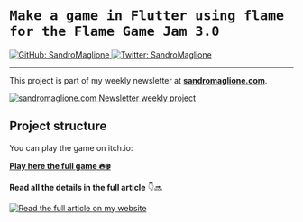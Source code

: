 # `Make a game in Flutter using flame for the Flame Game Jam 3.0`
<p>
  <a href="https://github.com/SandroMaglione">
    <img alt="GitHub: SandroMaglione" src="https://img.shields.io/github/followers/SandroMaglione?label=Follow&style=social" target="_blank" />
  </a>
  <a href="https://twitter.com/SandroMaglione">
    <img alt="Twitter: SandroMaglione" src="https://img.shields.io/twitter/follow/SandroMaglione.svg?style=social" target="_blank" />
  </a>
</p>

***

This project is part of my weekly newsletter at [**sandromaglione.com**](https://www.sandromaglione.com/newsletter?ref=Github&utm_medium=newsletter_project&utm_term=flutter&utm_term=games).


<a href="https://www.sandromaglione.com/newsletter?ref=Github&utm_medium=newsletter_project&utm_term=flutter&utm_term=games">
    <img alt="sandromaglione.com Newsletter weekly project" src="https://www.sandromaglione.com/static/images/newsletter_banner.webp" target="_blank" /> 
</a>

## Project structure
You can play the game on itch.io:

[**Play here the full game 🔥❄️**](https://sandromaglione.itch.io/flame-and-ice)

**Read all the details in the full article** 👇🔜


<a href="https://www.sandromaglione.com/articles/making-games-with-flutter-getting-started-using-flame?ref=Github&utm_medium=newsletter_project&utm_term=flutter&utm_term=games">
    <img alt="Read the full article on my website" src="https://www.sandromaglione.com/api/image?title=Making%20Games%20with%20Flutter%20-%20Getting%20started%20using%20flame&publishedAt=2023-12-13" target="_blank" /> 
</a>
